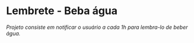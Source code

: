 # Lembrete - Beba água
*Projeto consiste em notificar o usuário a cada 1h para lembra-lo de beber água.*

